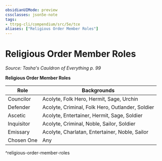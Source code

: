 ```yaml
---
obsidianUIMode: preview
cssclasses: json5e-note
tags:
- ttrpg-cli/compendium/src/5e/tce
aliases: ["Religious Order Member Roles"]
---
```

# Religious Order Member Roles
*Source: Tasha's Cauldron of Everything p. 99* 

**Religious Order Member Roles**

| Role | Backgrounds |
|------|-------------|
| Councilor | Acolyte, Folk Hero, Hermit, Sage, Urchin |
| Defender | Acolyte, Criminal, Folk Hero, Outlander, Soldier |
| Ascetic | Acolyte, Entertainer, Hermit, Sage, Soldier |
| Inquisitor | Acolyte, Criminal, Noble, Sailor, Soldier |
| Emissary | Acolyte, Charlatan, Entertainer, Noble, Sailor |
| Chosen One | Any |
^religious-order-member-roles
